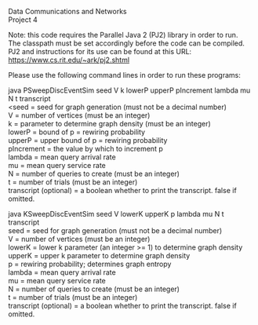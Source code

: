 Data Communications and Networks  
Project 4

Note: this code requires the Parallel Java 2 (PJ2) library in order to run.   
The classpath must be set accordingly before the code can be compiled.  
PJ2 and instructions for its use can be found at this URL: https://www.cs.rit.edu/~ark/pj2.shtml   

Please use the following command lines in order to run these programs:   

java PSweepDiscEventSim seed V k lowerP upperP pIncrement lambda mu N t transcript   
<seed = seed for graph generation (must not be a decimal number)  
V = number of vertices (must be an integer)  
k = parameter to determine graph density (must be an integer)  
lowerP = bound of p = rewiring probability  
upperP = upper bound of p = rewiring probability   
pIncrement = the value by which to increment p   
lambda = mean query arrival rate   
mu = mean query service rate   
N = number of queries to create (must be an integer)   
t = number of trials (must be an integer)   
transcript (optional) = a boolean whether to print the transcript. false if omitted.   

java KSweepDiscEventSim seed V lowerK upperK p lambda mu N t transcript   
seed = seed for graph generation (must not be a decimal number)   
V = number of vertices (must be an integer)   
lowerK = lower k parameter (an integer >= 1) to determine graph density   
upperK = upper k parameter to determine graph density   
p = rewiring probability; determines graph entropy   
lambda = mean query arrival rate   
mu = mean query service rate   
N = number of queries to create (must be an integer)   
t = number of trials (must be an integer)   
transcript (optional) = a boolean whether to print the transcript. false if omitted.   
